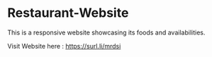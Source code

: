 # Restaurant-Website
This is a responsive website showcasing its foods and availabilities.

Visit Website here : https://surl.li/mrdsi